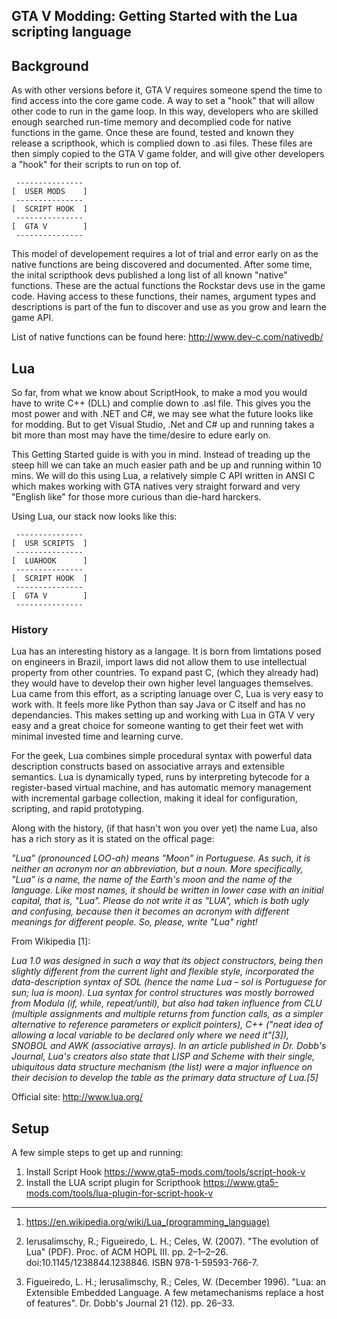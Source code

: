 

## GTA V Modding: Getting Started with the Lua scripting language


## Background

As with other versions before it, GTA V requires someone spend the time to find access into the core game code. A way to set a "hook" that will allow other code to run in the game loop. In this way, developers who are skilled enough searched run-time memory and decomplied code for native functions in the game. Once these are found, tested and known they release a scripthook, which is complied down to .asi files. These files are then simply copied to the GTA V game folder, and will give other developers a "hook" for their scripts to run on top of.
```
 ---------------
[  USER MODS    ]
 ---------------
[  SCRIPT HOOK  ]
 ---------------
[  GTA V        ]
 ---------------
```

This model of developement requires a lot of trial and error early on as the native functions are being discovered and documented. After some time, the inital scripthook devs published a long list of all known "native" functions. These are the actual functions the Rockstar devs use in the game code. Having access to these functions, their names, argument types and descriptions is part of the fun to discover and use as you grow and learn the game API.

List of native functions can be found here: http://www.dev-c.com/nativedb/


## Lua

So far, from what we know about ScriptHook, to make a mod you would have to write C++ (DLL) and complie down to .asl file. This gives you the most power and with .NET and C#, we may see what the future looks like for modding. But to get Visual Studio, .Net and C# up and running takes a bit more than most may have the time/desire to edure early on.

This Getting Started guide is with you in mind. Instead of treading up the steep hill we can take an much easier path and be up and running within 10 mins. We will do this using Lua, a relatively simple C API written in ANSI C which makes working with GTA natives very straight forward and very "English like" for those more curious than die-hard harckers.

Using Lua, our stack now looks like this:

```
 ---------------
[  USR SCRIPTS  ]
 ---------------
[  LUAHOOK      ]
 ---------------
[  SCRIPT HOOK  ]
 ---------------
[  GTA V        ]
 ---------------
```

### History

Lua has an interesting history as a langage. It is born from limtations posed on engineers in Brazil, import laws did not allow them to use intellectual property from other countries. To expand past C, (which they already had) they would have to develop their own higher level languages themselves. Lua came from this effort, as a scripting lanuage over C, Lua is very easy to work with. It feels more like Python than say Java or C itself and has no dependancies.  This makes setting up and working with Lua in GTA V very easy and a great choice for someone wanting to get their feet wet with minimal invested time and learning curve.

For the geek, Lua combines simple procedural syntax with powerful data description constructs based on associative arrays and extensible semantics. Lua is dynamically typed, runs by interpreting bytecode for a register-based virtual machine, and has automatic memory management with incremental garbage collection, making it ideal for configuration, scripting, and rapid prototyping.

Along with the history, (if that hasn't won you over yet) the name Lua, also has a rich story as it is stated on the offical page: 

*"Lua" (pronounced LOO-ah) means "Moon" in Portuguese. As such, it is neither an acronym nor an abbreviation, but a noun. More specifically, "Lua" is a name, the name of the Earth's moon and the name of the language. Like most names, it should be written in lower case with an initial capital, that is, "Lua". Please do not write it as "LUA", which is both ugly and confusing, because then it becomes an acronym with different meanings for different people. So, please, write "Lua" right!*

From Wikipedia [1]:

*Lua 1.0 was designed in such a way that its object constructors, being then slightly different from the current light and flexible style, incorporated the data-description syntax of SOL (hence the name Lua – sol is Portuguese for sun; lua is moon). Lua syntax for control structures was mostly borrowed from Modula (if, while, repeat/until), but also had taken influence from CLU (multiple assignments and multiple returns from function calls, as a simpler alternative to reference parameters or explicit pointers), C++ ("neat idea of allowing a local variable to be declared only where we need it"[3]), SNOBOL and AWK (associative arrays). In an article published in Dr. Dobb's Journal, Lua's creators also state that LISP and Scheme with their single, ubiquitous data structure mechanism (the list) were a major influence on their decision to develop the table as the primary data structure of Lua.[5]*

Official site: http://www.lua.org/






## Setup

A few simple steps to get up and running:

1. Install Script Hook https://www.gta5-mods.com/tools/script-hook-v 
2. Install the LUA script plugin for Scripthook https://www.gta5-mods.com/tools/lua-plugin-for-script-hook-v 





-------------------------------------------
1. https://en.wikipedia.org/wiki/Lua_(programming_language)

3.  Ierusalimschy, R.; Figueiredo, L. H.; Celes, W. (2007). "The evolution of Lua" (PDF). Proc. of ACM HOPL III. pp. 2–1–2–26. doi:10.1145/1238844.1238846. ISBN 978-1-59593-766-7.

5. Figueiredo, L. H.; Ierusalimschy, R.; Celes, W. (December 1996). "Lua: an Extensible Embedded Language. A few metamechanisms replace a host of features". Dr. Dobb's Journal 21 (12). pp. 26–33.
